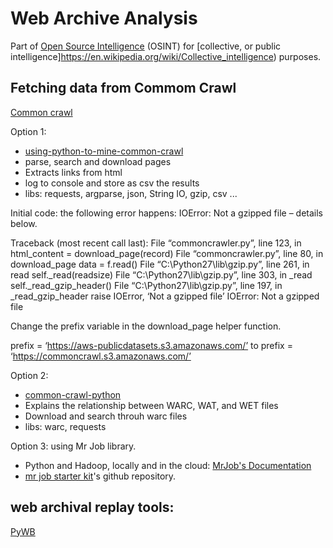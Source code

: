# Web Archive Analysis

Part of [Open Source Intelligence](https://en.wikipedia.org/wiki/Open-source_intelligence) (OSINT) for [collective, or public intelligence]https://en.wikipedia.org/wiki/Collective_intelligence) purposes.

## Fetching data from Commom Crawl 

[Common crawl](http://commoncrawl.org/)

Option 1:

- [using-python-to-mine-common-crawl](https://www.bellingcat.com/resources/2015/08/13/using-python-to-mine-common-crawl/)
 - parse, search and download pages
 - Extracts links from html
 - log to console and store as csv the results
 - libs: requests, argparse, json, String IO, gzip, csv ...


Initial code: the following error happens: IOError: Not a gzipped file – details below.

Traceback (most recent call last):
File “commoncrawler.py”, line 123, in
html_content = download_page(record)
File “commoncrawler.py”, line 80, in download_page
data = f.read()
File “C:\Python27\lib\gzip.py”, line 261, in read
self._read(readsize)
File “C:\Python27\lib\gzip.py”, line 303, in _read
self._read_gzip_header()
File “C:\Python27\lib\gzip.py”, line 197, in _read_gzip_header
raise IOError, ‘Not a gzipped file’
IOError: Not a gzipped file

Change the prefix variable in the download_page helper function.

prefix = ‘https://aws-publicdatasets.s3.amazonaws.com/’
to
prefix = ‘https://commoncrawl.s3.amazonaws.com/’


Option 2: 

- [common-crawl-python](https://dmorgan.info/posts/common-crawl-python/)
 - Explains the relationship between WARC, WAT, and WET files
 - Download and search throuh warc files
 - libs: warc, requests

Option 3: using Mr Job library.

- Python and Hadoop, locally and in the cloud: [MrJob's Documentation](https://pythonhosted.org/mrjob/)
- [mr job starter kit](https://github.com/Smerity/cc-mrjob)'s github repository.


##  web archival replay tools:

[PyWB](https://github.com/ikreymer/pywb)

